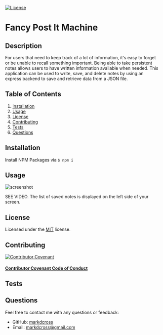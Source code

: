 
[![License](https://img.shields.io/github/license/markdcross/fancy-post-its)](https://img.shields.io/github/license/markdcross/fancy-post-its)
# Fancy Post It Machine 

## Description
For users that need to keep track of a lot of information, it's easy to forget or be unable to recall something important. Being able to take persistent notes allows users to have written information available when needed. This application can be used to write, save, and delete notes by using an express backend to save and retrieve data from a JSON file.

## Table of Contents
1. [Installation](#Installation)
2. [Usage](#Usage)
3. [License](#License)
4. [Contributing](#Contributing)
5. [Tests](#Tests)
6. [Questions](#Questions)

## Installation

Install NPM Packages via `$ npm i`

## Usage

![screenshot]()

SEE VIDEO. The list of saved notes is displayed on the left side of your screen.

## License

Licensed under the [MIT](https://github.com/markdcross/fancy-post-its/blob/master/LICENSE.txt) license.

## Contributing


[![Contributor Covenant](https://img.shields.io/badge/Contributor%20Covenant-v2.0%20adopted-ff69b4.svg)](code_of_conduct.md)

#### [Contributor Covenant Code of Conduct](https://www.contributor-covenant.org/version/2/0/code_of_conduct/)

## Tests

## Questions
Feel free to contact me with any questions or feedback:
- GitHub: [markdcross](https://github.com/markdcross)
- Email: <markdcross@gmail.com>
